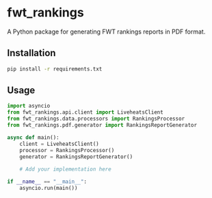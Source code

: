 # fwt_rankings

A Python package for generating FWT rankings reports in PDF format.

## Installation

```bash
pip install -r requirements.txt
```

## Usage

```python
import asyncio
from fwt_rankings.api.client import LiveheatsClient
from fwt_rankings.data.processors import RankingsProcessor
from fwt_rankings.pdf.generator import RankingsReportGenerator

async def main():
    client = LiveheatsClient()
    processor = RankingsProcessor()
    generator = RankingsReportGenerator()
    
    # Add your implementation here

if __name__ == "__main__":
    asyncio.run(main())
```
